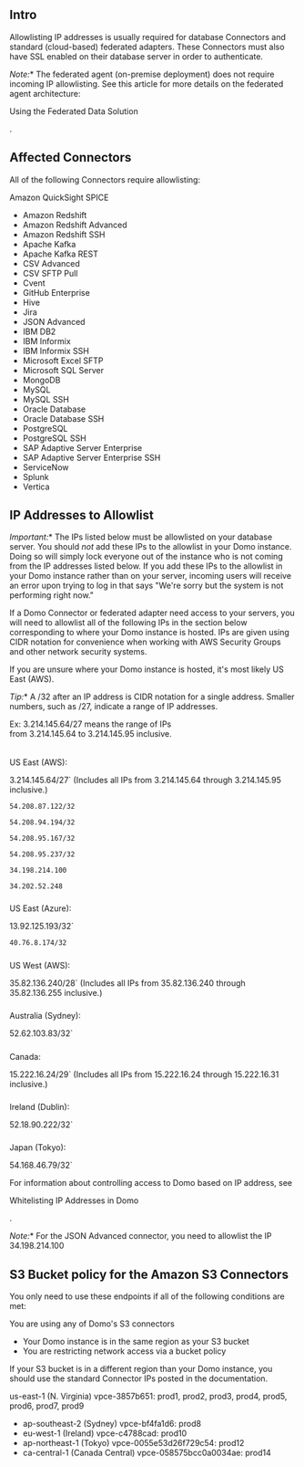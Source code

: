 

Intro
-------

Allowlisting IP addresses is usually required for database Connectors and standard (cloud-based) federated adapters. These Connectors must also have SSL enabled on their database server in order to authenticate.

*Note:**
 The federated agent (on-premise deployment) does not require incoming IP allowlisting. See this article for more details on the federated agent architecture:

Using the Federated Data Solution

.

Affected Connectors
---------------------

All of the following Connectors require allowlisting:

 Amazon QuickSight SPICE
* Amazon Redshift
* Amazon Redshift Advanced
* Amazon Redshift SSH
* Apache Kafka
* Apache Kafka REST
* CSV Advanced
* CSV SFTP Pull
* Cvent
* GitHub Enterprise
* Hive
* Jira
* JSON Advanced
* IBM DB2
* IBM Informix
* IBM Informix SSH
* Microsoft Excel SFTP
* Microsoft SQL Server
* MongoDB
* MySQL
* MySQL SSH
* Oracle Database
* Oracle Database SSH
* PostgreSQL
* PostgreSQL SSH
* SAP Adaptive Server Enterprise
* SAP Adaptive Server Enterprise SSH
* ServiceNow
* Splunk
* Vertica

IP Addresses to Allowlist
---------------------------

*Important:**
 The IPs listed below must be allowlisted on your database server. You should
 *not*
 add these IPs to the allowlist in your Domo instance. Doing so will simply lock everyone out of the instance who is not coming from the IP addresses listed below. If you add these IPs to the allowlist in your Domo instance rather than on your server, incoming users will receive an error upon trying to log in that says "We're sorry but the system is not performing right now."


 If a Domo Connector or federated adapter need access to your servers, you will need to allowlist all of the following IPs in the section below corresponding to where your Domo instance is hosted. IPs are given using CIDR notation for convenience when working with AWS Security Groups and other network security systems.


 If you are unsure where your Domo instance is hosted, it's most likely US East (AWS).

*Tip:**
 A /32 after an IP address is CIDR notation for a single address. Smaller numbers, such as /27, indicate a range of IP addresses.


 Ex: 3.214.145.64/27 means the range of IPs from 3.214.145.64 to 3.214.145.95 inclusive.


######
 US East (AWS):

3.214.145.64/27`
 (Includes all IPs from 3.214.145.64 through 3.214.145.95 inclusive.)


`54.208.87.122/32`


`54.208.94.194/32`


`54.208.95.167/32`


`54.208.95.237/32`


`34.198.214.100`


`34.202.52.248`

#####
 US East (Azure):

13.92.125.193/32`


`40.76.8.174/32`

#####
 US West (AWS):

35.82.136.240/28`
 (Includes all IPs from 35.82.136.240 through 35.82.136.255 inclusive.)

#####
 Australia (Sydney):

52.62.103.83/32`

#####
 Canada:

15.222.16.24/29`
 (Includes all IPs from 15.222.16.24 through 15.222.16.31 inclusive.)

#####
 Ireland (Dublin):

52.18.90.222/32`

#####

Japan (Tokyo):

54.168.46.79/32`


 For information about controlling access to Domo based on IP address, see

Whitelisting IP Addresses in Domo

.

*Note:**
 For the JSON Advanced connector, you need to allowlist the IP 34.198.214.100

S3 Bucket policy for the Amazon S3 Connectors
-----------------------------------------------

You only need to use these endpoints if all of the following conditions are met:

 You are using any of Domo's S3 connectors
* Your Domo instance is in the same region as your S3 bucket
* You are restricting network access via a bucket policy

If your S3 bucket is in a different region than your Domo instance, you should use the standard Connector IPs posted in the documentation.

 us-east-1 (N. Virginia) vpce-3857b651: prod1, prod2, prod3, prod4, prod5, prod6, prod7, prod9
* ap-southeast-2 (Sydney) vpce-bf4fa1d6: prod8
* eu-west-1 (Ireland) vpce-c4788cad: prod10
* ap-northeast-1 (Tokyo) vpce-0055e53d26f729c54: prod12
* ca-central-1 (Canada Central) vpce-058575bcc0a0034ae: prod14



